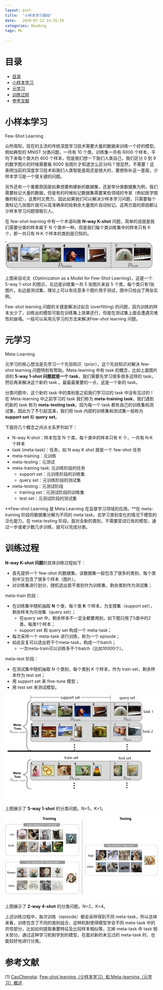 ```yaml
---
layout: post
title:  "小样本学习基础"
date:   2020-07-12 14:35:19
categories: Reading
tags: ML

---
```


<head>
    <script src="https://cdn.mathjax.org/mathjax/latest/MathJax.js?config=TeX-AMS-MML_HTMLorMML" type="text/javascript"></script>
    <script type="text/x-mathjax-config">
        MathJax.Hub.Config({
            tex2jax: {
            skipTags: ['script', 'noscript', 'style', 'textarea', 'pre'],
            inlineMath: [['$','$']]
            }
        });
    </script>
</head>

# 目录

* [目录](#目录)
* [小样本学习](#小样本学习)
* [元学习](#元学习)
* [训练过程](#训练过程)
* [参考文献](#参考文献)

# 小样本学习

Few-Shot Learning

众所周知，现在的主流的传统深度学习技术需要大量的数据来训练一个好的模型。例如典型的 MNIST 分类问题，一共有 10 个类，训练集一共有 6000 个样本，平均下来每个类大约 600 个样本，但是我们想一下我们人类自己，我们区分 0 到 9 的数字图片的时候需要看 6000 张图片才知道怎么区分吗？很显然，不需要！这表明当前的深度学习技术和我们人类智能差距还是很大的，要想弥补这一差距，少样本学习是一个很关键的问题。

另外还有一个重要原因是如果想要构建新的数据集，还是举分类数据集为例，我们需要标记大量的数据，但是有的时候标记数据集需要某些领域的专家（例如医学图像的标记），这费时又费力，因此如果我们可以解决少样本学习问题，只需要每个类标记几张图片就可以高准确率的给剩余大量图片自动标记。这两方面的原因都让少样本学习问题很吸引人。

在 few-shot learning 中有一个术语叫做 **N-way K-shot** 问题，简单的说就是我们需要分类的样本属于 N 个类中一种，但是我们每个类训练集中的样本只有 K 个，即一共只有 N$\cdot$K 个样本的类别是已知的。

![](..\assets\img\postsimg\20200713\1.jpg)

上图来自论文《Optimization as a Model for Few-Shot Learning》，这是一个 5-way 1-shot 的图示，左边是训练集一共 5 张图片来自 5 个类，每个类只有1张图片。右边是测试集，理论上可以有任意多个图片用于测试，图中只给出了两张实例。

Few-shot learning 问题的关键是解决过拟合 (overfitting) 的问题，因为训练的样本太少了，训练出的模型可能在训练集上效果还行，但是在测试集上面会遭遇灾难性的崩塌。一般可以采用元学习的方法来解决Few-shot learning 问题。

# 元学习

Meta-Learning

元学习的核心想法是先学习一个先验知识（prior），这个先验知识对解决 few-shot learning 问题特别有帮助。Meta-learning 中有 task 的概念，比如上面图片讲的 **5-way 1-shot 问题就是一个 task**，我们需要先学习很多很多这样的 task，然后再来解决这个新的 task 。最最最重要的一点，这是一个新的 task。

分类问题中，这个新的 task 中的类别是之前我们学习过的 task 中没有见过的！ 在 Meta-learning 中之前学习的 task 我们称为 **meta-training task**，我们遇到的新的 task 称为 **meta-testing task**。因为每一个 task 都有自己的训练集和测试集，因此为了不引起混淆，我们把 task 内部的训练集和测试集一般称为 **support set** 和 **query set**。

下面将几个概念之间点关系罗列如下：

- N-way K-shot：样本包含 N 个类，每个类中的样本只有 K 个，一共有 N$\cdot$K 个样本
- task (meta-task)：任务，如 N way K shot 就是一个 few-shot 任务
- meta-training：元训练
- meta-testing：元测试
- meta-training task: 元训练阶段的任务
  - support set：元训练阶段的训练集
  - query set：元训练阶段的测试集
- meta-testing：元测试阶段
  - training set：元测试阶段的训练集
  - test set：元测试阶段的测试集

**Few-shot Learning 是 Meta Learning 在监督学习领域的应用。**在 meta-training 阶段将数据集分解为不同的 meta task，去学习类别变化的情况下模型的泛化能力，在 meta-testing 阶段，面对全新的类别，不需要变动已有的模型，通过一步或者少数几步训练，就可以完成分类。

# 训练过程

**N-way K-shot 问题**的具体训练过程如下：

- 首先提供一个 few-shot 的数据集，该数据集一般包含了很多的类别，每个类别中又包含了很多个样本（图片）。
- 对训练集进行划分，随机选出若干类别作为训练集，剩余类别作为测试集；

 meta-train 阶段：

- 在训练集中随机抽取 **N** 个类，每个类 **K** 个样本，为支撑集（support set），剩余样本为问询集（query set）；
  - 在query set 中，剩余样本不一定全都要用到，如下图只用了5类中的2类，每类1个样本；
  - support set 和 query set 构成一个 meta-task；
- 每次采样一个 meta-task 进行训练，称为一个 episode；
- 如此反复可以选出若干个meta-task，构成一个batch；
  - 一次meta-train可以训练多干个batch（比如10000个）。

meta-test 阶段：

- 在测试集中随机抽取 N 个类别，每个类别 K 个样本，作为 train set，剩余样本作为 test set；
- 用 support set 来 fine-tune 模型；
- 用 test set 来测试模型。

![](..\assets\img\postsimg\20200713\2.1.jpg)

上图展示了 **5-way 1-shot** 的分类问题。N=5，K=1。

![](..\assets\img\postsimg\20200713\5.jpg)

上图展示了 **2-way 4-shot** 的分类问题。N=2，K=4。

上述训练过程中，每次训练（episode）都会采样得到不同 meta-task，所以总体来看，训练包含了不同的类别组合，这种机制使得模型学会不同 meta-task 中的共性部分，比如如何提取重要特征及比较样本相似等，忘掉 meta-task 中 task 相关部分。通过这种学习机制学到的模型，在面对新的未见过的 meta-task 时，也能较好地进行分类。

# 参考文献

<span id="ref1">[1]</span>  [CaoChengtai](https://blog.csdn.net/weixin_37589575). [Few-shot learning（少样本学习）和 Meta-learning（元学习）概述](https://blog.csdn.net/weixin_37589575/article/details/92801610).
